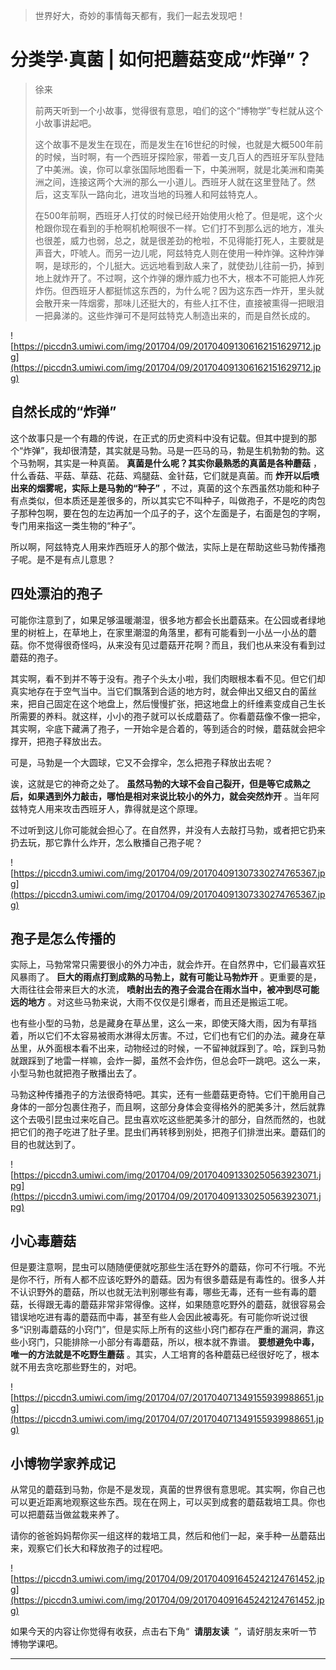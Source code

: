 > 世界好大，奇妙的事情每天都有，我们一起去发现吧！

# 分类学·真菌 | 如何把蘑菇变成“炸弹”？

> 徐来
> 
> 前两天听到一个小故事，觉得很有意思，咱们的这个“博物学”专栏就从这个小故事讲起吧。
> 
> 这个故事不是发生在现在，而是发生在16世纪的时候，也就是大概500年前的时候，当时啊，有一个西班牙探险家，带着一支几百人的西班牙军队登陆了中美洲。诶，你可以拿张国际地图看一下，中美洲啊，就是北美洲和南美洲之间，连接这两个大洲的那么一小道儿。西班牙人就在这里登陆了。然后，这支军队一路向北，进攻当地的玛雅人和阿兹特克人。
> 
> 在500年前啊，西班牙人打仗的时候已经开始使用火枪了。但是呢，这个火枪跟你现在看到的手枪啊机枪啊很不一样。它们打不到那么远的地方，准头也很差，威力也弱，总之，就是很差劲的枪啦，不见得能打死人，主要就是声音大，吓唬人。而另一边儿呢，阿兹特克人则在使用一种炸弹。这种炸弹啊，是球形的，个儿挺大。远远地看到敌人来了，就使劲儿往前一扔，掉到地上就炸开了。不过啊，这个炸弹的爆炸威力也不大，根本不可能把人炸死炸伤。但西班牙人都挺怵这东西的，为什么呢？因为这东西一炸开，里头就会散开来一阵烟雾，那味儿还挺大的，有些人扛不住，直接被熏得一把眼泪一把鼻涕的。这些炸弹可不是阿兹特克人制造出来的，而是自然长成的。

![https://piccdn3.umiwi.com/img/201704/09/201704091306162151629712.jpg](https://piccdn3.umiwi.com/img/201704/09/201704091306162151629712.jpg)

## 自然长成的“炸弹”

这个故事只是一个有趣的传说，在正式的历史资料中没有记载。但其中提到的那个“炸弹”，我却很清楚，其实就是马勃。马是一匹马的马，勃是生机勃勃的勃。这个马勃啊，其实是一种真菌。 **真菌是什么呢？其实你最熟悉的真菌是各种蘑菇** ，什么香菇、平菇、草菇、花菇、鸡腿菇、金针菇，它们就是真菌。而 **炸开以后喷出来的烟雾呢，实际上是马勃的“种子”** ，不过，真菌的这个东西虽然功能和种子有点类似，但本质还是差很多的，所以其实它不叫种子，叫做孢子，不是吃的肉包子那种包啊，要在包的左边再加一个瓜子的子，这个左面是子，右面是包的字啊，专门用来指这一类生物的“种子”。

所以啊，阿兹特克人用来炸西班牙人的那个做法，实际上是在帮助这些马勃传播孢子呢。是不是有点儿意思？

## 四处漂泊的孢子

可能你注意到了，如果足够温暖潮湿，很多地方都会长出蘑菇来。在公园或者绿地里的树桩上，在草地上，在家里潮湿的角落里，都有可能看到一小丛一小丛的蘑菇。你不觉得很奇怪吗，从来没有见过蘑菇开花啊？而且，我们也从来没有看到过蘑菇的孢子。

其实啊，看不到并不等于没有。孢子个头太小啦，我们肉眼根本看不见。但它们却真实地存在于空气当中。当它们飘落到合适的地方时，就会伸出又细又白的菌丝来，把自己固定在这个地盘上，然后慢慢扩张，把这地盘上的纤维素变成自己生长所需要的养料。就这样，小小的孢子就可以长成蘑菇了。你看蘑菇像不像一把伞，其实啊，伞底下藏满了孢子，一开始伞是合着的，等到适合的时候，蘑菇就会把伞撑开，把孢子释放出去。

可是，马勃是一个大圆球，它又不会撑伞，怎么把孢子释放出去呢？

诶，这就是它的神奇之处了。 **虽然马勃的大球不会自己裂开，但是等它成熟之后，如果遇到外力敲击，哪怕是相对来说比较小的外力，就会突然炸开** 。当年阿兹特克人用来攻击西班牙人，靠得就是这个原理。

不过听到这儿你可能就会担心了。在自然界，并没有人去敲打马勃，或者把它扔来扔去玩，那它靠什么炸开，怎么散播自己孢子呢？

![https://piccdn3.umiwi.com/img/201704/09/201704091307330274765367.jpg](https://piccdn3.umiwi.com/img/201704/09/201704091307330274765367.jpg)

## 孢子是怎么传播的

实际上，马勃常常只需要很小的外力冲击，就会炸开。在自然界中，它们最喜欢狂风暴雨了。 **巨大的雨点打到成熟的马勃上，就有可能让马勃炸开** 。更重要的是，大雨往往会带来巨大的水流， **喷射出去的孢子会混合在雨水当中，被冲到尽可能远的地方** 。对这些马勃来说，大雨不仅仅是引爆者，而且还是搬运工呢。

也有些小型的马勃，总是藏身在草丛里，这么一来，即使天降大雨，因为有草挡着，所以它们不太容易被雨水淋得太厉害。不过，它们也有它们的办法。藏身在草丛里，从外面根本看不出来，动物经过的时候，一不留神就踩到了。哈，踩到马勃就跟踩到了地雷一样嘛，会炸一脚，虽然不会炸伤，但总会吓一跳吧。这么一来，小型马勃也就把孢子散播出去了。

马勃这种传播孢子的方法很奇特吧。其实，还有一些蘑菇更奇特。它们干脆用自己身体的一部分包裹住孢子，而且啊，这部分身体会变得格外的肥美多汁，然后就靠这个去吸引昆虫过来吃自己。昆虫喜欢吃这些肥美多汁的部分，自然而然的，也就把它们的孢子吃进了肚子里。昆虫们再转移到别处，把孢子们排泄出来。蘑菇们的目的也就达到了。

![https://piccdn3.umiwi.com/img/201704/09/201704091330250563923071.jpg](https://piccdn3.umiwi.com/img/201704/09/201704091330250563923071.jpg)

## 小心毒蘑菇

但是要注意啊，昆虫可以随随便便就吃那些生活在野外的蘑菇，你可不行哦。不光是你不行，所有人都不应该吃野外的蘑菇。因为有很多蘑菇是有毒性的。很多人并不认识野外的蘑菇，所以也就无法判别哪些有毒，哪些无毒，还有一些有毒的蘑菇，长得跟无毒的蘑菇非常非常得像。这样，如果随意吃野外的蘑菇，就很容易会错误地吃进有毒的蘑菇而中毒，甚至有些人会因此被毒死。有可能你听说过很多“识别毒蘑菇的小窍门”，但是实际上所有的这些小窍门都存在严重的漏洞，靠这些小窍门，只能排除一小部分有毒蘑菇，所以，根本就不靠谱。 **要想避免中毒，唯一的方法就是不吃野生蘑菇** 。其实，人工培育的各种蘑菇已经很好吃了，根本就不用去贪吃那些野生的，对吧。

![https://piccdn3.umiwi.com/img/201704/07/201704071349155939988651.jpg](https://piccdn3.umiwi.com/img/201704/07/201704071349155939988651.jpg)

## 小博物学家养成记

从常见的蘑菇到马勃，你是不是发现，真菌的世界很有意思呢。其实啊，你自己也可以更近距离地观察这些东西。现在在网上，可以买到成套的蘑菇栽培工具。你也可以把蘑菇当做盆栽来养了。

请你的爸爸妈妈帮你买一组这样的栽培工具，然后和他们一起，亲手种一丛蘑菇出来，观察它们长大和释放孢子的过程吧。

![https://piccdn3.umiwi.com/img/201704/09/201704091645242124761452.jpg](https://piccdn3.umiwi.com/img/201704/09/201704091645242124761452.jpg)

如果今天的内容让你觉得有收获，点击右下角“  **请朋友读**  ”，请好朋友来听一节博物学课吧。

---
